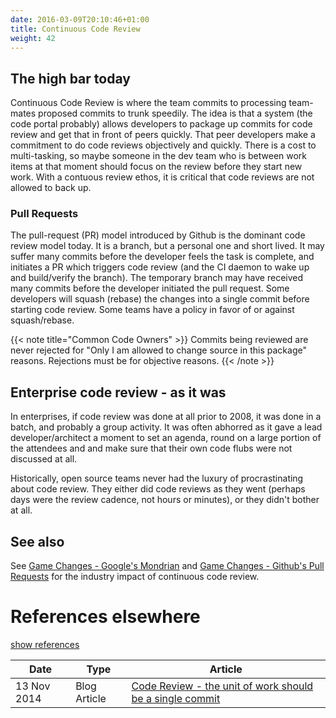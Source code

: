 ```yaml
---
date: 2016-03-09T20:10:46+01:00
title: Continuous Code Review 
weight: 42
---
```


## The high bar today

Continuous Code Review is where the team commits to processing team-mates proposed commits to trunk speedily. 
The idea is that a system (the code portal probably) allows developers to package up commits for code review and get 
that in front of peers quickly. That peer developers make a commitment to do code reviews objectively and quickly. 
There is a cost to multi-tasking, so maybe someone in the dev team who is between work items at that moment should focus 
on the review before they start new work. With a contuous review ethos, it is critical that code reviews are not 
allowed to back up.

### Pull Requests

The pull-request (PR) model introduced by Github is the dominant code review model today. It is a branch, but a personal
one and short lived. It may suffer many commits before the developer feels the task is complete, and initiates a PR 
which triggers code review (and the CI daemon to wake up and build/verify the branch). The temporary branch may have
received many commits before the developer initiated the pull request. Some developers will squash (rebase) the
changes into a single commit before starting code review. Some teams have a policy in favor of or against squash/rebase. 

{{< note title="Common Code Owners" >}}
Commits being reviewed are never rejected for "Only I am allowed to change source in this package" reasons. Rejections
must be for objective reasons.
{{< /note >}}

## Enterprise code review - as it was

In enterprises, if code review was done at all prior to 2008, it was done in a batch, and probably a group activity. 
It was often abhorred as it gave a lead developer/architect a moment to set an agenda, round on a large portion of the 
attendees and and make sure that their own code flubs were not discussed at all.

Historically, open source teams never had the luxury of procrastinating about code review. They either did code reviews as they went 
(perhaps days were the review cadence, not hours or minutes), or they didn't bother at all.

## See also

See [Game Changes - Google's Mondrian](/game-changers#mondrian-2006) and 
[Game Changes - Github's Pull Requests](/game-changers#pull-requests-2008) for the industry impact of continuous code 
review.

# References elsewhere

<a id="showHideRefs" href="javascript:toggleRefs();">show references</a>

Date    | Type  | Article
--------|-------|--------
13 Nov 2014 | Blog Article | [Code Review - the unit of work should be a single commit](http://paulhammant.com/2014/11/13/code-review-the-unit-of-work-should-be-a-single-commit/)